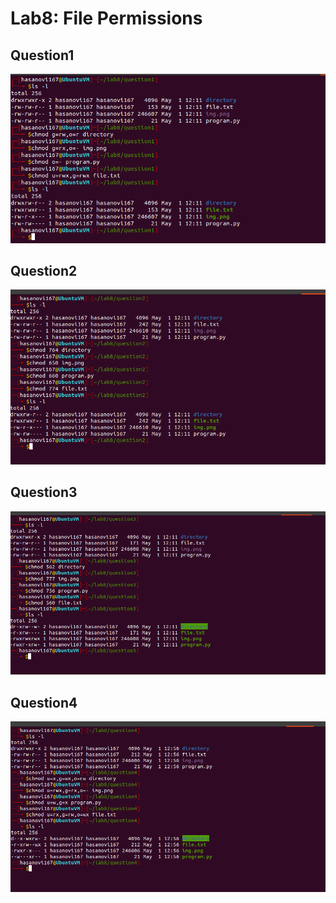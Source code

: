 # Lab8: File Permissions
## Question1
![Image1](../imgs/lab8q1.png)
## Question2
![Image2](../imgs/lab8q2.png)
## Question3
![Image3](../imgs/lab8q3.png)
## Question4
![Image4](../imgs/lab8q4.png)